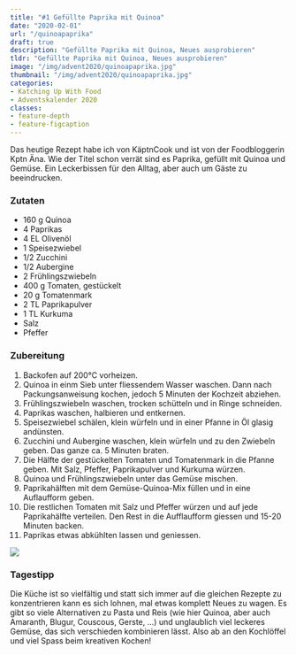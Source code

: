 ```yaml
---
title: "#1 Gefüllte Paprika mit Quinoa"
date: "2020-02-01"
url: "/quinoapaprika"
draft: true
description: "Gefüllte Paprika mit Quinoa, Neues ausprobieren"
tldr: "Gefüllte Paprika mit Quinoa, Neues ausprobieren"
image: "/img/advent2020/quinoapaprika.jpg"
thumbnail: "/img/advent2020/quinoapaprika.jpg"
categories:
- Katching Up With Food
- Adventskalender 2020
classes: 
- feature-depth
- feature-figcaption
---
```

Das heutige Rezept habe ich von KäptnCook und ist von der Foodbloggerin Kptn Äna. Wie der Titel schon verrät sind es Paprika, gefüllt mit Quinoa und Gemüse. Ein Leckerbissen für den Alltag, aber auch um Gäste zu beeindrucken.

<!--more-->

### Zutaten

- 160 g Quinoa
- 4 Paprikas
- 4 EL Olivenöl
- 1 Speisezwiebel
- 1/2 Zucchini
- 1/2 Aubergine
- 2 Frühlingszwiebeln
- 400 g Tomaten, gestückelt
- 20 g Tomatenmark
- 2 TL Paprikapulver
- 1 TL Kurkuma
- Salz
- Pfeffer

### Zubereitung

1. Backofen auf 200°C vorheizen.
2. Quinoa in einm Sieb unter fliessendem Wasser waschen. Dann nach Packungsanweisung kochen, jedoch 5 Minuten der Kochzeit abziehen.
3. Frühlingszwiebeln waschen, trocken schütteln und in Ringe schneiden.
4. Paprikas waschen, halbieren und entkernen.
5. Speisezwiebel schälen, klein würfeln und in einer Pfanne in Öl glasig andünsten.
6. Zucchini und Aubergine waschen, klein würfeln und zu den Zwiebeln geben. Das ganze ca. 5 Minuten braten.
7. Die Hälfte der gestückelten Tomaten und Tomatenmark in die Pfanne geben. Mit Salz, Pfeffer, Paprikapulver und Kurkuma würzen.
8. Quinoa und Frühlingszwiebeln unter das Gemüse mischen.
9. Paprikahälften mit dem Gemüse-Quinoa-Mix füllen und in eine Auflaufform geben.
10. Die restlichen Tomaten mit Salz und Pfeffer würzen und auf jede Paprikahälfte verteilen. Den Rest in die Aufflaufform giessen und 15-20 Minuten backen.
11. Paprikas etwas abkühlten lassen und geniessen.

![](/img/advent2020/quinoapaprika.jpg)

### Tagestipp

Die Küche ist so vielfältig und statt sich immer auf die gleichen Rezepte zu konzentrieren kann es sich lohnen, mal etwas komplett Neues zu wagen. Es gibt so viele Alternativen zu Pasta und Reis (wie hier Quinoa, aber auch Amaranth, Blugur, Couscous, Gerste, ...) und unglaublich viel leckeres Gemüse, das sich verschieden kombinieren lässt. Also ab an den Kochlöffel und viel Spass beim kreativen Kochen!

